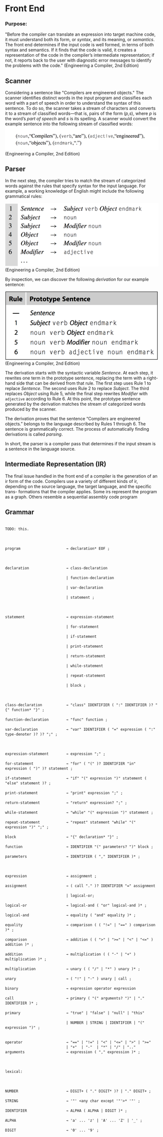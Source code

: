# Front End

### Purpose:

"Before the compiler can translate an expression into target machine code, 
it must understand both its form, or *syntax*, and its meaning, or *semantics*.
The front end determines if the input code is well formed, in terms of both 
syntax and semantics. If it finds that the code is valid, it creates a representation of 
the code in the compiler’s intermediate representation; if not, it reports back to the user 
with diagnostic error messages to identify the problems with the code." (Engineering a Compiler, 2nd Edition)


## Scanner

Considering a sentence like "Compilers are engineered objects." The scanner identifies distinct words 
in the input program and classifies each word with a part of speech in order to understand
the syntax of this sentence. To do so, the scanner takes a stream of characters and converts it to a 
stream of classified words—that is, pairs of the form (*p,s*), where *p* is the word’s *part of speech* 
and *s* is its spelling. A scanner would convert the example sentence into the following stream of classified words:
![](Images/scanner_parts_of_speech.png)
(Engineering a Compiler, 2nd Edition)

## Parser

In the next step, the compiler tries to match the stream of categorized words against 
the rules that specify syntax for the input language. For example, a working knowledge of English 
might include the following grammatical rules:

![](Images/parser_grammar_rules.png)
(Engineering a Compiler, 2nd Edition)

By inspection, we can discover the following *derivation* for our example sentence:

![](Images/parser_prototype_sentence.png)
(Engineering a Compiler, 2nd Edition)

The derivation starts with the syntactic variable *Sentence*. At each step, it rewrites one term in 
the prototype sentence, replacing the term with a right-hand side that can be derived from that rule. 
The first step uses Rule 1 to replace *Sentence*. The second uses Rule 2 to replace *Subject*. 
The third replaces *Object* using Rule 5, while the final step rewrites *Modifier* with `adjective` according to Rule 6. 
At this point, the prototype sentence generated by the derivation matches the stream of categorized words produced by the scanner.

The derivation proves that the sentence “Compilers are engineered objects.” belongs to the language 
described by Rules 1 through 6. The sentence is grammatically correct. The process of automatically 
finding derivations is called *parsing*.

In short, the parser is a compiler pass that determines if the input stream is a sentence in the language source.

## Intermediate Representation (IR)

The final issue handled in the front end of a compiler is the generation of an ir form of the code. 
Compilers use a variety of different kinds of ir, depending on the source language, the target language, 
and the specific trans- formations that the compiler applies. Some irs represent the program as a graph. 
Others resemble a sequential assembly code program


## Grammar

```

TODO: this.



program                     → declaration* EOF ;



declaration                 → class-declaration

                            | function-declaration

                            | var-declaration

                            | statement ;



statement                   → expression-statement

                            | for-statement

                            | if-statement

                            | print-statement

                            | return-statement

                            | while-statement

							| repeat-statement

                            | block ;



class-declaration           → "class" IDENTIFIER ( ":" IDENTIFIER )? "{" function* "}" ;

function-declaration        → "func" function ;

var-declaration             → "var" IDENTIFIER ( "=" expression ( ":" type-denoter )? )? ";" ;



expression-statement        → expression ";" ;

for-statement               → "for" ( "(" )? IDENTIFIER "in" expression ( ")" )? statement ;

if-statement                → "if" "(" expression ")" statement ( "else" statement )? ;

print-statement             → "print" expression ";" ;

return-statement            → "return" expression? ";" ;

while-statement             → "while" "(" expression ")" statement ;

repeat-statement			→ "repeat" statement "while" "(" expression ")" ";" ;

block                       → "{" declaration* "}" ;

function                    → IDENTIFIER "(" parameters? ")" block ;

parameters                  → IDENTIFIER ( "," IDENTIFIER )* ;



expression                  → assignment ;

assignment                  → ( call "." )? IDENTIFIER "=" assignment

                            | logical-or;

logical-or                  → logical-and ( "or" logical-and )* ;

logical-and                 → equality ( "and" equality )* ;

equality                    → comparison ( ( "!=" | "==" ) comparison )* ;

comparison                  → addition ( ( ">" | ">=" | "<" | "<=" ) addition )* ;

addition                    → multiplication ( ( "-" | "+" ) multiplication )* ;

multiplication              → unary ( ( "/" | "*" ) unary )* ;

unary                       → ( "!" | "-" ) unary | call ;

binary                      → expression operator expression

call                        → primary ( "(" arguments? ")" | "." IDENTIFIER )* ;

primary                     → "true" | "false" | "null" | "this"

                            | NUMBER | STRING | IDENTIFIER | "(" expression ")" ;


operator                    → "==" | "!=" | "<" | "<=" | ">" | ">="
                            | "+"  | "-"  | "*" | "/" | ".."
arguments                   → expression ( "," expression )* ;



lexical:



NUMBER                      → DIGIT+ ( "." DIGIT* )? | "." DIGIT+ ;

STRING                      → '"' <any char except '"'>* '"' ;

IDENTIFIER                  → ALPHA ( ALPHA | DIGIT )* ;

ALPHA                       → 'a' ... 'z' | 'A' ... 'Z' | '_' ;

DIGIT                       → '0' ... '9' ;

```
